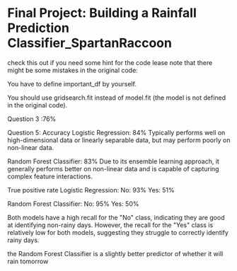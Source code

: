 # Final Project: Building a Rainfall Prediction Classifier_SpartanRaccoon
check this out if you need some hint for the code
lease note that there might be some mistakes in the original code:

You have to define important_df by yourself.

You should use gridsearch.fit instead of model.fit (the model is not defined in the original code).

Question 3 :76%

Question 5:
Accuracy
Logistic Regression: 84%
Typically performs well on high-dimensional data or linearly separable data, but may perform poorly on non-linear data.

Random Forest Classifier: 83%
Due to its ensemble learning approach, it generally performs better on non-linear data and is capable of capturing complex feature interactions.

True positive rate
Logistic Regression:
No: 93%
Yes: 51%

Random Forest Classifier:
No: 95%
Yes: 50%

Both models have a high recall for the "No" class, indicating they are good at identifying non-rainy days. However, the recall for the "Yes" class is relatively low for both models, suggesting they struggle to correctly identify rainy days.

 the Random Forest Classifier is a slightly better predictor of whether it will rain tomorrow
